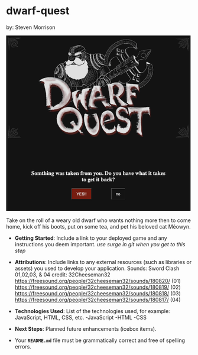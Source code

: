 # dwarf-quest
by: Steven Morrison

![Alt text](assets/images/DQScreenshot.png)


Take on the roll of a weary old dwarf who wants nothing more then to come home, kick off his boots, put on some tea, and pet his beloved cat Méowyn. 

- **Getting Started**: Include a link to your deployed game and any instructions you deem important.
  *use surge in git when you get to this step*

- ************************Attributions************************: 
Include links to any external resources (such as libraries or assets) you used to develop your application.
Sounds:
  Sword Clash 01,02,03, & 04
    credit: 32Cheeseman32
    https://freesound.org/people/32cheeseman32/sounds/180820/   (01)
    https://freesound.org/people/32cheeseman32/sounds/180819/   (02)
    https://freesound.org/people/32cheeseman32/sounds/180818/   (03)
    https://freesound.org/people/32cheeseman32/sounds/180817/   (04)

- **Technologies Used**: List of the technologies used, for example: JavaScript, HTML, CSS, etc.
  -JavaScript
  -HTML
  -CSS

- **Next Steps**: Planned future enhancements (icebox items).

- Your **`README.md`** file must be grammatically correct and free of spelling errors.